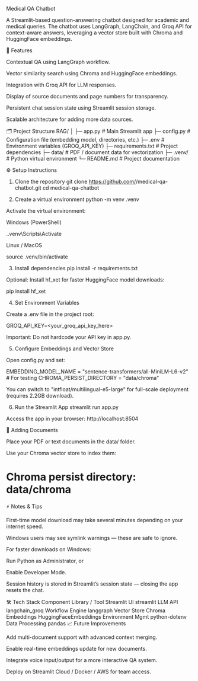 Medical QA Chatbot

A Streamlit-based question-answering chatbot designed for academic and medical queries. The chatbot uses LangGraph, LangChain, and Groq API for context-aware answers, leveraging a vector store built with Chroma and HuggingFace embeddings.

🚀 Features

Contextual QA using LangGraph workflow.

Vector similarity search using Chroma and HuggingFace embeddings.

Integration with Groq API for LLM responses.

Display of source documents and page numbers for transparency.

Persistent chat session state using Streamlit session storage.

Scalable architecture for adding more data sources.

🗂 Project Structure
RAG/
│
├─ app.py                # Main Streamlit app
├─ config.py             # Configuration file (embedding model, directories, etc.)
├─ .env                  # Environment variables (GROQ_API_KEY)
├─ requirements.txt      # Project dependencies
├─ data/                 # PDF / document data for vectorization
├─ .venv/                # Python virtual environment
└─ README.md             # Project documentation

⚙️ Setup Instructions
1. Clone the repository
git clone https://github.com/<your-username>/medical-qa-chatbot.git
cd medical-qa-chatbot

2. Create a virtual environment
python -m venv .venv


Activate the virtual environment:

Windows (PowerShell)

.\.venv\Scripts\Activate


Linux / MacOS

source .venv/bin/activate

3. Install dependencies
pip install -r requirements.txt


Optional: Install hf_xet for faster HuggingFace model downloads:

pip install hf_xet

4. Set Environment Variables

Create a .env file in the project root:

GROQ_API_KEY=<your_groq_api_key_here>


Important: Do not hardcode your API key in app.py.

5. Configure Embeddings and Vector Store

Open config.py and set:

EMBEDDING_MODEL_NAME = "sentence-transformers/all-MiniLM-L6-v2"  # For testing
CHROMA_PERSIST_DIRECTORY = "data/chroma"


You can switch to "intfloat/multilingual-e5-large" for full-scale deployment (requires 2.2GB download).

6. Run the Streamlit App
streamlit run app.py


Access the app in your browser: http://localhost:8504

📂 Adding Documents

Place your PDF or text documents in the data/ folder.

Use your Chroma vector store to index them:

# Chroma persist directory: data/chroma

⚡ Notes & Tips

First-time model download may take several minutes depending on your internet speed.

Windows users may see symlink warnings — these are safe to ignore.

For faster downloads on Windows:

Run Python as Administrator, or

Enable Developer Mode.

Session history is stored in Streamlit’s session state — closing the app resets the chat.

🛠 Tech Stack
Component	Library / Tool
Streamlit UI	streamlit
LLM API	langchain_groq
Workflow Engine	langgraph
Vector Store	Chroma
Embeddings	HuggingFaceEmbeddings
Environment Mgmt	python-dotenv
Data Processing	pandas
📈 Future Improvements

Add multi-document support with advanced context merging.

Enable real-time embeddings update for new documents.

Integrate voice input/output for a more interactive QA system.

Deploy on Streamlit Cloud / Docker / AWS for team access.
